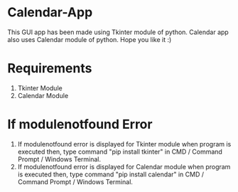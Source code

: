 # Calendar-App
This GUI app has been made using Tkinter module of python. Calendar app also uses Calendar module of python. Hope you like it :)
# Requirements
1) Tkinter Module
2) Calendar Module
# If modulenotfound Error
1) If modulenotfound error is displayed for Tkinter module when program is executed then,
type command "pip install tkinter" in CMD / Command Prompt / Windows Terminal.
2) If modulenotfound error is displayed for Calendar module when program is executed then,
type command "pip install calendar" in CMD / Command Prompt / Windows Terminal.

